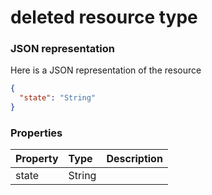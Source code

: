 # deleted resource type



### JSON representation

Here is a JSON representation of the resource

```json
{
  "state": "String"
}

```
### Properties
| Property	   | Type	|Description|
|:---------------|:--------|:----------|
|state|String||

<!-- uuid: 473d2c28-1868-4e06-a164-4adb06b7c930
2015-10-09 18:21:33 UTC -->